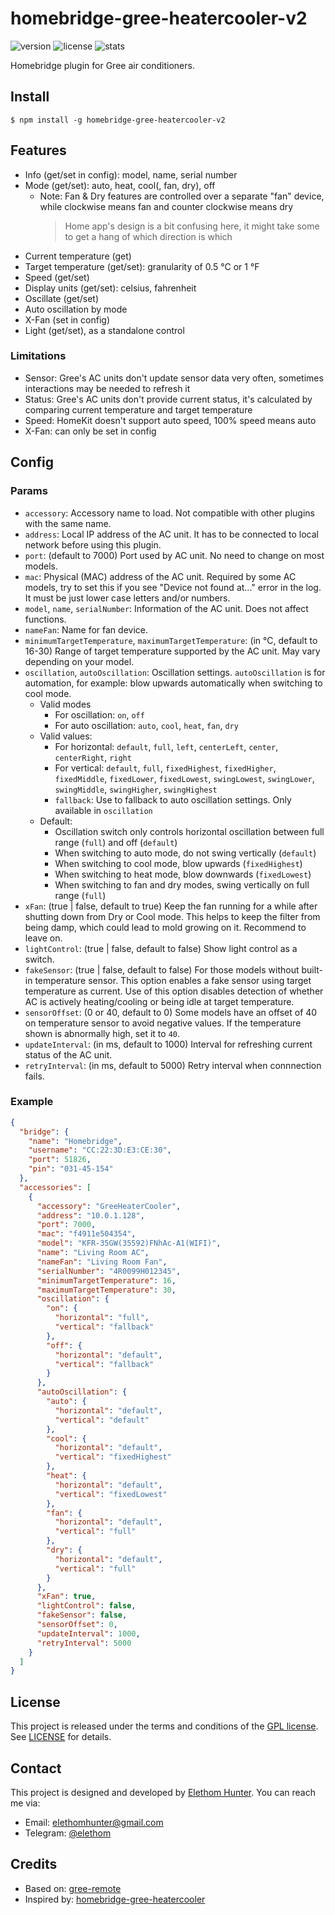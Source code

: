 # homebridge-gree-heatercooler-v2

![version](https://img.shields.io/npm/v/homebridge-gree-heatercooler-v2) ![license](https://img.shields.io/npm/l/homebridge-gree-heatercooler-v2) ![stats](https://img.shields.io/npm/dw/homebridge-gree-heatercooler-v2)

Homebridge plugin for Gree air conditioners.

## Install

```shell
$ npm install -g homebridge-gree-heatercooler-v2
```

## Features

* Info (get/set in config): model, name, serial number
* Mode (get/set): auto, heat, cool(, fan, dry), off
    * Note: Fan & Dry features are controlled over a separate "fan" device, while clockwise means fan and counter clockwise means dry
      > Home app's design is a bit confusing here, it might take some to get a hang of which direction is which
* Current temperature (get)
* Target temperature (get/set): granularity of 0.5 °C or 1 °F
* Speed (get/set)
* Display units (get/set): celsius, fahrenheit
* Oscillate (get/set)
* Auto oscillation by mode
* X-Fan (set in config)
* Light (get/set), as a standalone control

### Limitations

* Sensor: Gree's AC units don't update sensor data very often, sometimes interactions may be needed to refresh it
* Status: Gree's AC units don't provide current status, it's calculated by comparing current temperature and target temperature
* Speed: HomeKit doesn't support auto speed, 100% speed means auto
* X-Fan: can only be set in config

## Config

### Params

* `accessory`: Accessory name to load. Not compatible with other plugins with the same name.
* `address`: Local IP address of the AC unit. It has to be connected to local network before using this plugin.
* `port`: (default to 7000) Port used by AC unit. No need to change on most models.
* `mac`: Physical (MAC) address of the AC unit. Required by some AC models, try to set this if you see "Device not found at..." error in the log. It must be just lower case letters and/or numbers.  
* `model`, `name`, `serialNumber`: Information of the AC unit. Does not affect functions.
* `nameFan`: Name for fan device.
* `minimumTargetTemperature`, `maximumTargetTemperature`: (in °C, default to 16-30) Range of target temperature supported by the AC unit. May vary depending on your model.
* `oscillation`, `autoOscillation`: Oscillation settings. `autoOscillation` is for automation, for example: blow upwards automatically when switching to cool mode.
  * Valid modes
    * For oscillation: `on`, `off`
    * For auto oscillation: `auto`, `cool`, `heat`, `fan`, `dry`
  * Valid values:
    * For horizontal: `default`, `full`, `left`, `centerLeft`, `center`, `centerRight`, `right`
    * For vertical: `default`, `full`, `fixedHighest`, `fixedHigher`, `fixedMiddle`, `fixedLower`, `fixedLowest`, `swingLowest`, `swingLower`, `swingMiddle`, `swingHigher`, `swingHighest`
    * `fallback`: Use to fallback to auto oscillation settings. Only available in `oscillation`
  * Default:
    * Oscillation switch only controls horizontal oscillation between full range (`full`) and off (`default`)
    * When switching to auto mode, do not swing vertically (`default`)
    * When switching to cool mode, blow upwards (`fixedHighest`)
    * When switching to heat mode, blow downwards (`fixedLowest`)
    * When switching to fan and dry modes, swing vertically on full range (`full`)
* `xFan`: (true | false, default to true) Keep the fan running for a while after shutting down from Dry or Cool mode. This helps to keep the filter from being damp, which could lead to mold growing on it. Recommend to leave on.
* `lightControl`: (true | false, default to false) Show light control as a switch.
* `fakeSensor`: (true | false, default to false) For those models without built-in temperature sensor. This option enables a fake sensor using target temperature as current. Use of this option disables detection of whether AC is actively heating/cooling or being idle at target temperature.
* `sensorOffset`: (0 or 40, default to 0) Some models have an offset of 40 on temperature sensor to avoid negative values. If the temperature shown is abnormally high, set it to `40`.
* `updateInterval`: (in ms, default to 1000) Interval for refreshing current status of the AC unit.
* `retryInterval`: (in ms, default to 5000) Retry interval when connnection fails.

### Example

```json
{
  "bridge": {
    "name": "Homebridge",
    "username": "CC:22:3D:E3:CE:30",
    "port": 51826,
    "pin": "031-45-154"
  },
  "accessories": [
    {
      "accessory": "GreeHeaterCooler",
      "address": "10.0.1.128",
      "port": 7000,
      "mac": "f4911e504354",    
      "model": "KFR-35GW(35592)FNhAc-A1(WIFI)",
      "name": "Living Room AC",
      "nameFan": "Living Room Fan",
      "serialNumber": "4R0099H012345",
      "minimumTargetTemperature": 16,
      "maximumTargetTemperature": 30,
      "oscillation": {
        "on": {
          "horizontal": "full",
          "vertical": "fallback"
        },
        "off": {
          "horizontal": "default",
          "vertical": "fallback"
        }
      },
      "autoOscillation": {
        "auto": {
          "horizontal": "default",
          "vertical": "default"
        },
        "cool": {
          "horizontal": "default",
          "vertical": "fixedHighest"
        },
        "heat": {
          "horizontal": "default",
          "vertical": "fixedLowest"
        },
        "fan": {
          "horizontal": "default",
          "vertical": "full"
        },
        "dry": {
          "horizontal": "default",
          "vertical": "full"
        }
      },
      "xFan": true,
      "lightControl": false,
      "fakeSensor": false,
      "sensorOffset": 0,
      "updateInterval": 1000,
      "retryInterval": 5000
    }
  ]
}
```

## License

This project is released under the terms and conditions of the [GPL license](https://www.gnu.org/licenses/#GPL). See [LICENSE](/LICENSE) for details.

## Contact

This project is designed and developed by [Elethom Hunter](http://github.com/Elethom). You can reach me via:

* Email: elethomhunter@gmail.com
* Telegram: [@elethom](http://telegram.me/elethom)

## Credits

* Based on: [gree-remote](https://github.com/tomikaa87/gree-remote)
* Inspired by: [homebridge-gree-heatercooler](https://github.com/ddenisyuk/homebridge-gree-heatercooler)
